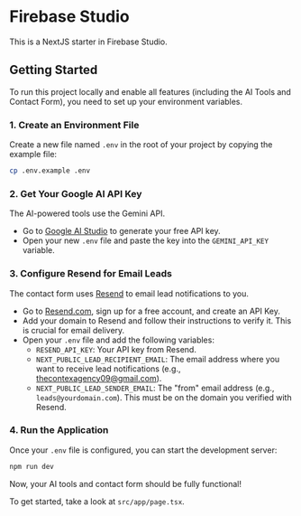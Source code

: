 
# Firebase Studio

This is a NextJS starter in Firebase Studio.

## Getting Started

To run this project locally and enable all features (including the AI Tools and Contact Form), you need to set up your environment variables.

### 1. Create an Environment File

Create a new file named `.env` in the root of your project by copying the example file:

```bash
cp .env.example .env
```

### 2. Get Your Google AI API Key

The AI-powered tools use the Gemini API.

- Go to [Google AI Studio](https://aistudio.google.com/app/apikey) to generate your free API key.
- Open your new `.env` file and paste the key into the `GEMINI_API_KEY` variable.

### 3. Configure Resend for Email Leads

The contact form uses [Resend](https://resend.com) to email lead notifications to you.

- Go to [Resend.com](https://resend.com), sign up for a free account, and create an API Key.
- Add your domain to Resend and follow their instructions to verify it. This is crucial for email delivery.
- Open your `.env` file and add the following variables:
  - `RESEND_API_KEY`: Your API key from Resend.
  - `NEXT_PUBLIC_LEAD_RECIPIENT_EMAIL`: The email address where you want to receive lead notifications (e.g., thecontexagency09@gmail.com).
  - `NEXT_PUBLIC_LEAD_SENDER_EMAIL`: The "from" email address (e.g., `leads@yourdomain.com`). This must be on the domain you verified with Resend.

### 4. Run the Application

Once your `.env` file is configured, you can start the development server:

```bash
npm run dev
```

Now, your AI tools and contact form should be fully functional!

To get started, take a look at `src/app/page.tsx`.
